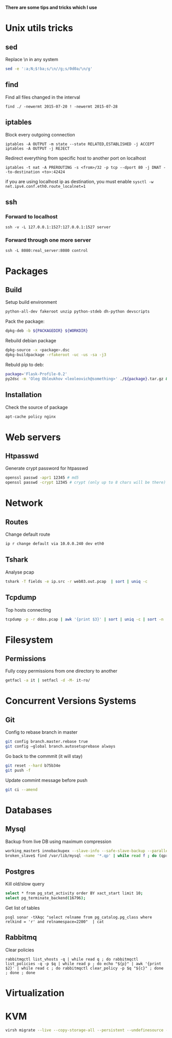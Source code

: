 **There are some tips and tricks which I use**

# Unix utils tricks
## sed

Replace \n in any system
```bash
sed -e ':a;N;$!ba;s/\n//g;s/0d0a/\n/g'
```

## find
Find all files changed in the interval
```
find ./ -newermt 2015-07-20 ! -newermt 2015-07-28
```

## iptables

Block every outgoing connection
```
iptables -A OUTPUT -m state --state RELATED,ESTABLISHED -j ACCEPT
iptables -A OUTPUT -j REJECT
```

Redirect everything from specific host to another port on localhost
```
iptables -t nat -A PREROUTING -s <from>/32 -p tcp --dport 80 -j DNAT --to-destination <to>:42424
```
if you are using localhost ip as destination, you must enable `sysctl -w net.ipv4.conf.eth0.route_localnet=1`

## ssh
### Forward to localhost
```
ssh -v -L 127.0.0.1:1527:127.0.0.1:1527 server
```
### Forward through one more server
```
ssh -L 8080:real_server:8080 control
```

# Packages
## Build

Setup build environment
```bash
python-all-dev fakeroot unzip python-stdeb dh-python devscripts
```

Pack the package:
```bash
dpkg-deb -b ${PACKAGEDIR} ${WORKDIR}
```
Rebuild debian package
```bash
dpkg-source -x <package>.dsc
dpkg-buildpackage -rfakeroot -uc -us -sa -j3
```

Rebuld pip to deb:
```bash
package='Flask-Profile-0.2'
py2dsc -m 'Oleg Obleukhov <leoleovich@something>' ./${package}.tar.gz && cd deb_dist/${package} && DEB_BUILD_OPTIONS=nocheck debuild -i -us -uc -b
```

## Installation

Check the source of package
```bash
apt-cache policy nginx
```

# Web servers
## Htpasswd
Generate crypt password for htpasswd
```bash
openssl passwd -apr1 12345 # md5
openssl passwd -crypt 12345 # crypt (only up to 8 chars will be there)
```

# Network
## Routes

Change default route
```bash
ip r change default via 10.0.0.240 dev eth0
```
## Tshark

Analyse pcap
```bash
tshark -T fields -e ip.src -r web03.out.pcap  | sort | uniq -c
```
## Tcpdump
Top hosts connecting
```bash
tcpdump -p -r ddos.pcap | awk '{print $3}' | sort | uniq -c | sort -n
```

# Filesystem
## Permissions

Fully copy permissions from one directory to another
```bash
getfacl -a it | setfacl -d -M- it-ro/
```

# Concurrent Versions Systems
## Git

Config to rebase branch in master
```bash
git config branch.master.rebase true
git config —global branch.autosetuprebase always
```

Go back to the commmit (it will stay)
```bash
git reset --hard b75b34e 
git push -f
```

Update commint message before push
```bash
git ci --amend
```

# Databases
## Mysql

Backup from live DB using maximum compression
```bash
working_master$ innobackupex --slave-info --safe-slave-backup --parallel=8 --compress --compress-threads=8 --stream=xbstream ./ | ssh -o StrictHostKeyChecking=no <broken_slave> "xbstream -xC /var/lib/mysql/"
broken_slave$ find /var/lib/mysql -name '*.qp' | while read f ; do (qpress -dv $f $(dirname $f) && rm $f)&  done
```

## Postgres

Kill old/slow query
```bash
select * from pg_stat_activity order BY xact_start limit 10;
select pg_terminate_backend(16796);
```

Get list of tables 
```
psql sonar -tXAqc "select relname from pg_catalog.pg_class where relkind = 'r' and relnamespace=2200"  | cat
```

## Rabbitmq

Clear policies
```
rabbitmqctl list_vhosts -q | while read q ; do rabbitmqctl list_policies -q -p $q | while read p ; do echo "${p}" | awk '{print $2}' | while read c ; do rabbitmqctl clear_policy -p $q "${c}" ; done ; done ; done
```
# Virtualization
# KVM

```bash
virsh migrate --live --copy-storage-all --persistent --undefinesource --change-protection --auto-converge --domain <VM> --abort-on-error --desturi qemu+ssh://<HV address>/system --timeout 600
```
